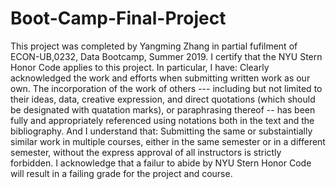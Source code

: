 # Boot-Camp-Final-Project
This project was completed by Yangming Zhang in partial fufilment of ECON-UB,0232, Data Bootcamp, Summer 2019. I certify that the NYU Stern Honor Code applies to this project.
In particular, I have:
Clearly acknowledged the work and efforts when submitting written work as our own. The incorporation of the work of others --- including but not limited to their ideas, data, creative expression, and direct quotations (which should be designated with quatation marks), or paraphrasing thereof -- has been fully and appropriately referenced using notations both in the text and the bibliography.
And I understand that:
Submitting the same or substaintially similar work in multiple courses, either in the same semester or in a different semester, without the express approval of all instructors is strictly forbidden.
I acknowledge that a failur to abide by NYU Stern Honor Code will result in a failing grade for the project and course.
